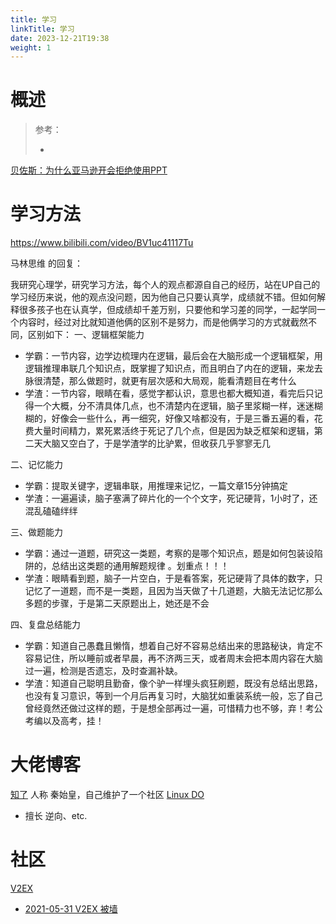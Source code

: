 ```yaml
---
title: 学习
linkTitle: 学习
date: 2023-12-21T19:38
weight: 1
---
```


# 概述

> 参考：
>
> -

[贝佐斯：为什么亚马逊开会拒绝使用PPT](https://www.bilibili.com/video/BV1RD421j7Jn)

# 学习方法

https://www.bilibili.com/video/BV1uc41117Tu

马林思维 的回复：

我研究心理学，研究学习方法，每个人的观点都源自自己的经历，站在UP自己的学习经历来说，他的观点没问题，因为他自己只要认真学，成绩就不错。但如何解释很多孩子也在认真学，但成绩却千差万别，只要他和学习差的同学，一起学同一个内容时，经过对比就知道他俩的区别不是努力，而是他俩学习的方式就截然不同，区别如下：
一、逻辑框架能力

- 学霸：一节内容，边学边梳理内在逻辑，最后会在大脑形成一个逻辑框架，用逻辑推理串联几个知识点，既掌握了知识点，而且明白了内在的逻辑，来龙去脉很清楚，那么做题时，就更有层次感和大局观，能看清题目在考什么
- 学渣：一节内容，眼睛在看，感觉字都认识，意思也都大概知道，看完后只记得一个大概，分不清具体几点，也不清楚内在逻辑，脑子里浆糊一样，迷迷糊糊的，好像会一些什么，再一细究，好像又啥都没有，于是三番五遍的看，花费大量时间精力，累死累活终于死记了几个点，但是因为缺乏框架和逻辑，第二天大脑又空白了，于是学渣学的比驴累，但收获几乎寥寥无几

二、记忆能力

- 学霸：提取关键字，逻辑串联，用推理来记忆，一篇文章15分钟搞定
- 学渣：一遍遍读，脑子塞满了碎片化的一个个文字，死记硬背，1小时了，还混乱磕磕绊绊

三、做题能力

- 学霸：通过一道题，研究这一类题，考察的是哪个知识点，题是如何包装设陷阱的，总结出这类题的通用解题规律  。划重点！！！
- 学渣：眼睛看到题，脑子一片空白，于是看答案，死记硬背了具体的数字，只记忆了一道题，而不是一类题，且因为当天做了十几道题，大脑无法记忆那么多题的步骤，于是第二天原题出上，她还是不会

四、复盘总结能力

- 学霸：知道自己愚蠢且懒惰，想着自己好不容易总结出来的思路秘诀，肯定不容易记住，所以睡前或者早晨，再不济两三天，或者周末会把本周内容在大脑过一遍，检测是否遗忘，及时查漏补缺。
- 学渣：知道自己聪明且勤奋，像个驴一样埋头疯狂刷题，既没有总结出思路，也没有复习意识，等到一个月后再复习时，大脑犹如重装系统一般，忘了自己曾经竟然还做过这样的题，于是想全部再过一遍，可惜精力也不够，弃！考公考编以及高考，挂！

# 大佬博客

[知了](https://zhile.io/) 人称 秦始皇，自己维护了一个社区 [Linux DO](https://linux.do/)

- 擅长 逆向、etc.

# 社区

[V2EX](https://www.v2ex.com/)

- [2021-05-31 V2EX 被墙](https://livid.v2ex.com/diaries/2021/05/31/20210531.html)
